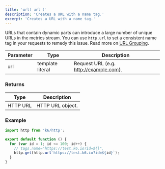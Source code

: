 ```yaml
---
title: 'url( url )'
description: 'Creates a URL with a name tag.'
excerpt: 'Creates a URL with a name tag.'
---
```


URLs that contain dynamic parts can introduce a large number of unique URLs in the metrics stream. You can use `http.url` to set a consistent name tag in your requests to remedy this issue. Read more on [URL Grouping](/using-k6/http-requests#url-grouping).

| Parameter | Type            | Description                                                      |
| --------- | --------------- | ---------------------------------------------------------------- |
| url  | template literal | Request URL (e.g. http://example.com). |

### Returns

| Type                                         | Description           |
| -------------------------------------------- | --------------------- |
| HTTP URL  | HTTP URL object. |

### Example

<CodeGroup labels={[]}>

```javascript
import http from 'k6/http';

export default function () {
  for (var id = 1; id <= 100; id++) {
    // tags.name="https://test.k6.io?id=${}",
    http.get(http.url`https://test.k6.io?id=${id}`);
  }
}
```

</CodeGroup>
